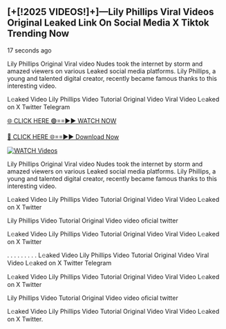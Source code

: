 ## [+[!2025 VIDEOS!]+]—Lily Phillips Viral Videos Original Leaked Link On Social Media X Tiktok Trending Now

17 seconds ago

Lily Phillips Original Viral video Nudes took the internet by storm and amazed viewers on various Leaked social media platforms. Lily Phillips, a young and talented digital creator, recently became famous thanks to this interesting video.

L𝚎aked Video Lily Phillips Video Tutorial Original Video Viral Video L𝚎aked on X Twitter Telegram

[🌐 CLICK HERE 🟢==►► WATCH NOW](https://usnews-daily.com/free-watch/?bo)

[🔴 CLICK HERE 🌐==►► Download Now](https://usnews-daily.com/free-watch/?bo)

[![WATCH Videos](https://i.imgur.com/ydURGbz.png)](https://usnews-daily.com/free-watch/?bo)

Lily Phillips Original Viral video Nudes took the internet by storm and amazed viewers on various Leaked social media platforms. Lily Phillips, a young and talented digital creator, recently became famous thanks to this interesting video.

L𝚎aked Video Lily Phillips Video Tutorial Original Video Viral Video L𝚎aked on X Twitter

Lily Phillips Video Tutorial Original Video video oficial twitter

L𝚎aked Video Lily Phillips Video Tutorial Original Video Viral Video L𝚎aked on X Twitter

. . . . . . . . . L𝚎aked Video Lily Phillips Video Tutorial Original Video Viral Video L𝚎aked on X Twitter Telegram

L𝚎aked Video Lily Phillips Video Tutorial Original Video Viral Video L𝚎aked on X Twitter

Lily Phillips Video Tutorial Original Video video oficial twitter

L𝚎aked Video Lily Phillips Video Tutorial Original Video Viral Video L𝚎aked on X Twitter.